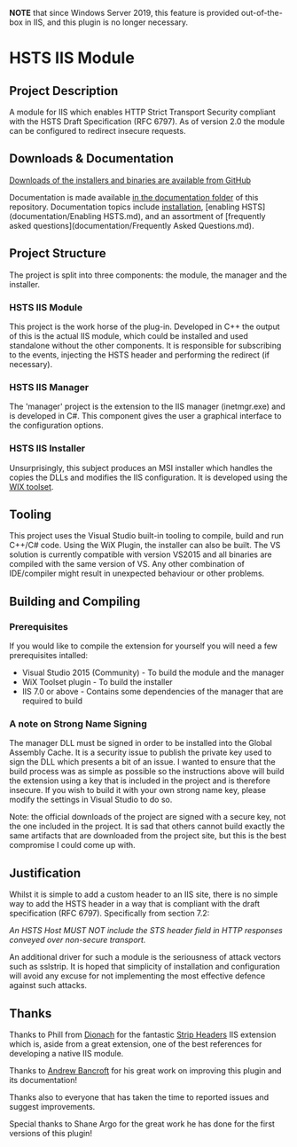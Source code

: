 **NOTE** that since Windows Server 2019, this feature is provided out-of-the-box in IIS, and this plugin is no longer necessary.

# HSTS IIS Module #

## Project Description ##
A module for IIS which enables HTTP Strict Transport Security compliant with the HSTS Draft Specification (RFC 6797). As of version 2.0 the module can be configured to redirect insecure requests.

## Downloads & Documentation ##
[Downloads of the installers and binaries are available from GitHub](https://github.com/FWest98/hsts-iis-module/releases)

Documentation is made available [in the documentation folder](documentation) of this repository.  Documentation topics include [installation](documentation/Installation.md), [enabling HSTS](documentation/Enabling HSTS.md), and an assortment of [frequently asked questions](documentation/Frequently Asked Questions.md).

## Project Structure ##
The project is split into three components: the module, the manager and the installer.

### HSTS IIS Module ###
This project is the work horse of the plug-in. Developed in C++ the output of this is the actual IIS module, which could be installed and used standalone without the other components. It is responsible for subscribing to the events, injecting the HSTS header and performing the redirect (if necessary).

### HSTS IIS Manager ###
The 'manager' project is the extension to the IIS manager (inetmgr.exe) and is developed in C#. This component gives the user a graphical interface to the configuration options.

### HSTS IIS Installer ###
Unsurprisingly, this subject produces an MSI installer which handles the copies the DLLs and modifies the IIS configuration. It is developed using the [WIX toolset](http://wixtoolset.org/).

## Tooling ##
This project uses the Visual Studio built-in tooling to compile, build and run C++/C# code. Using the WiX Plugin, the installer can also be built. The VS solution is currently compatible with version VS2015 and all binaries are compiled with the same version of VS. Any other combination of IDE/compiler might result in unexpected behaviour or other problems.

## Building and Compiling ##

### Prerequisites ###
If you would like to compile the extension for yourself you will need a few prerequisites intalled:
* Visual Studio 2015 (Community) - To build the module and the manager
* WiX Toolset plugin - To build the installer
* IIS 7.0 or above - Contains some dependencies of the manager that are required to build

### A note on Strong Name Signing ###
The manager DLL must be signed in order to be installed into the Global Assembly Cache. It is a security issue to publish the private key used to sign the DLL which presents a bit of an issue. I wanted to ensure that the build process was as simple as possible so the instructions above will build the extension using a key that is included in the project and is therefore insecure. If you wish to build it with your own strong name key, please modify the settings in Visual Studio to do so.

Note: the official downloads of the project are signed with a secure key, not the one included in the project. It is sad that others cannot build exactly the same artifacts that are downloaded from the project site, but this is the best compromise I could come up with. 

## Justification ##
Whilst it is simple to add a custom header to an IIS site, there is no simple way to add the HSTS header in a way that is compliant with the draft specification (RFC 6797). Specifically from section 7.2:

_An HSTS Host MUST NOT include the STS header field in HTTP responses conveyed over non-secure transport._

An additional driver for such a module is the seriousness of attack vectors such as sslstrip. It is hoped that simplicity of installation and configuration will avoid any excuse for not implementing the most effective defence against such attacks.

## Thanks ##

Thanks to Phill from [Dionach](http://www.dionach.com/) for the fantastic [Strip Headers](https://github.com/Dionach/StripHeaders/) IIS extension which is, aside from a great extension, one of the best references for developing a native IIS module.

Thanks to [Andrew Bancroft](https://github.com/andrewcbancroft) for his great work on improving this plugin and its documentation!

Thanks also to everyone that has taken the time to reported issues and suggest improvements.

Special thanks to Shane Argo for the great work he has done for the first versions of this plugin!
